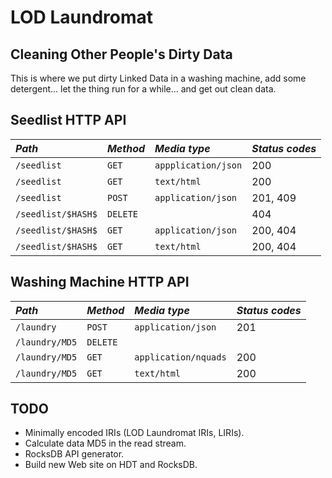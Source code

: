 LOD Laundromat
==============

Cleaning Other People's Dirty Data
----------------------------------

This is where we put dirty Linked Data in a washing machine, add some detergent... let the thing run for a while... and get out clean data.


Seedlist HTTP API
-----------------

| *Path*             | *Method* | *Media type*        | *Status codes* |
|:-------------------|:---------|:--------------------|:---------------|
| `/seedlist`        | `GET`    | `appplication/json` | 200            |
| `/seedlist`        | `GET`    | `text/html`         | 200            |
| `/seedlist`        | `POST`   | `application/json`  | 201, 409       |
| `/seedlist/$HASH$` | `DELETE` |                     | 404            |
| `/seedlist/$HASH$` | `GET`    | `application/json`  | 200, 404       |
| `/seedlist/$HASH$` | `GET`    | `text/html`         | 200, 404       |


Washing Machine HTTP API
-------------------------

| *Path*         | *Method* | *Media type*         | *Status codes* |
|:---------------|:---------|:---------------------|:---------------|
| `/laundry`     | `POST`   | `application/json`   | 201            |
| `/laundry/MD5` | `DELETE` |                      |                |
| `/laundry/MD5` | `GET`    | `application/nquads` | 200            |
| `/laundry/MD5` | `GET`    | `text/html`          | 200            |


TODO
----

  - Minimally encoded IRIs (LOD Laundromat IRIs, LIRIs).
  - Calculate data MD5 in the read stream.
  - RocksDB API generator.
  - Build new Web site on HDT and RocksDB.
